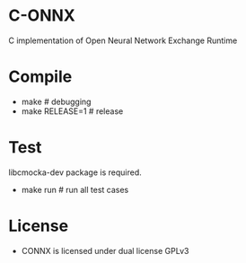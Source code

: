 # C-ONNX
C implementation of Open Neural Network Exchange Runtime

# Compile
 * make # debugging
 * make RELEASE=1 # release

# Test
libcmocka-dev package is required.

 * make run # run all test cases

# License
 * CONNX is licensed under dual license GPLv3
